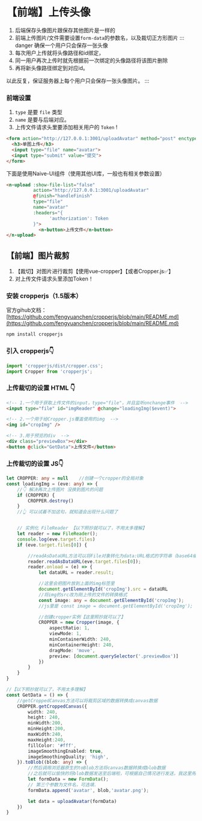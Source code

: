 # 【前端】上传头像

1. 后端保存头像图片跟保存其他图片是一样的
2. 前端上传图片/文件需要设置`form-data`的参数名，以及裁切正方形图片
::: danger 确保一个用户只会保存一张头像
1. 每次用户上传就将头像路径和id绑定，
2. 同一用户再次上传时就先根据前一次绑定的头像路径将该图片删除
3. 再将新头像路径绑定到对应id。

以此反复，保证服务器上每个用户只会保存一张头像图片。
:::

### 前端设置
1. `type` 是要 `file` 类型
2. `name` 是要与后端对应。
3. 上传文件请求头里要添加相关用户的 `Token` !
```html
<form action="http://127.0.0.1:3001/uploadAvatar" method="post" enctype="multipart/form-data">
  <h3>单图上传</h3>
  <input type="file" name="avatar">
  <input type="submit" value="提交">
</form>
```
下面是使用Naive-UI组件（使用其他UI库，一般也有相关参数设置）
```html
<n-upload :show-file-list="false" 
          action="http://127.0.0.1:3001/uploadAvatar" 
          @finish="handleFinish" 
          type="file"
          name="avatar" 
          :headers="{
                'authorization': Token
          }">
            <n-button>上传文件</n-button>
</n-upload>
```

## 【前端】图片裁剪

1. 【裁切】对图片进行裁剪【使用vue-cropper】【或者Cropper.js✅】
1. 对上传文件请求头里添加Token！

### 安装 cropperjs（1.5版本）
官方gihub文档：[https://github.com/fengyuanchen/cropperjs/blob/main/README.md](https://github.com/fengyuanchen/cropperjs/blob/main/README.md)
```sh
npm install cropperjs
```
### 引入 cropperjs👇
```js
import 'cropperjs/dist/cropper.css';
import Cropper from 'cropperjs';
```
### 上传裁切的设置 HTML 👇
```html
<!-- 1.一个用于获取上传文件的input，type="file"，并且监听onchange事件  -->
<input type="file" id="imgReader" @change="loadingImg($event)">

<!-- 2.一个用于给Cropper.js覆盖使用的img  -->
<img id="cropImg" />

<!-- 3.用于预览的div  -->
<div class="previewBox"></div>
<button @click="GetData">上传文件</button>
```

### 上传裁切的设置 JS👇
```ts
let CROPPER: any = null    //创建一个cropper的全局对象 
const loadingImg = (eve: any) => {
    //👇 解决再次上传图片 没换到图片的问题
    if (CROPPER) {
        CROPPER.destroy()
    }
    //👆 可以试着不加这句，就知道会出现什么问题了


    // 实例化 FileReader 【以下照抄就可以了，不用太多理解】
    let reader = new FileReader();
    console.log(eve.target.files)
    if (eve.target.files[0]) {

        //readAsDataURL方法可以将File对象转化为data:URL格式的字符串（base64编码）
        reader.readAsDataURL(eve.target.files[0]);
        reader.onload = (e) => {
            let dataURL = reader.result;

            //这里会把图片放到上面的img标签里
            document.getElementById('cropImg').src = dataURL
            //将img的src改为刚上传的文件的转换格式
            const image: any = document.getElementById('cropImg');
            //js里是 const image = document.getElementById('cropImg');

            //创建cropper实例【这里照抄就可以了】
            CROPPER = new Cropper(image, {
                aspectRatio: 1,
                viewMode: 1,
                minContainerWidth: 240,
                minContainerHeight: 240,
                dragMode: 'move',
                preview: [document.querySelector('.previewBox')]
            })
        }
    }
}

//【以下照抄就可以了，不用太多理解】
const GetData = () => {
    //getCroppedCanvas方法可以将裁剪区域的数据转换成canvas数据
    CROPPER.getCroppedCanvas({
        width: 240,
        height: 240,
        minWidth:200,
        minHeight:200,
        maxWidth:240,
        maxHeight:240,
        fillColor: '#fff',
        imageSmoothingEnabled: true,
        imageSmoothingQuality: 'high',
    }).toBlob((blob: any) => {
        //然后调用浏览器原生的toBlob方法将canvas数据转换成blob数据
        //之后就可以愉快的将blob数据发送至后端啦，可根据自己情况进行发送，我这里用的是axios
        let formData = new FormData();
        // 第三个参数为文件名，可选填.
        formData.append('avatar', blob,'avatar.png');

        let data = uploadAvatar(formData)
    })
}
```
